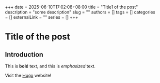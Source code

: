 +++ 
date = 2025-06-10T17:02:08+08:00
title = "Title1 of the post"
description = "some description"
slug = ""
authors = []
tags = []
categories = []
externalLink = ""
series = []
+++
# Title of the post
## Introduction

This is **bold** text, and this is *emphasized* text.

Visit the [Hugo](https://gohugo.io) website!